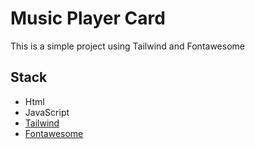 # Music Player Card
This is a simple project using Tailwind and Fontawesome

## Stack
- Html
- JavaScript
- [Tailwind]('https://tailwindcss.com/)
- [Fontawesome]('https://fontawesome.com/)